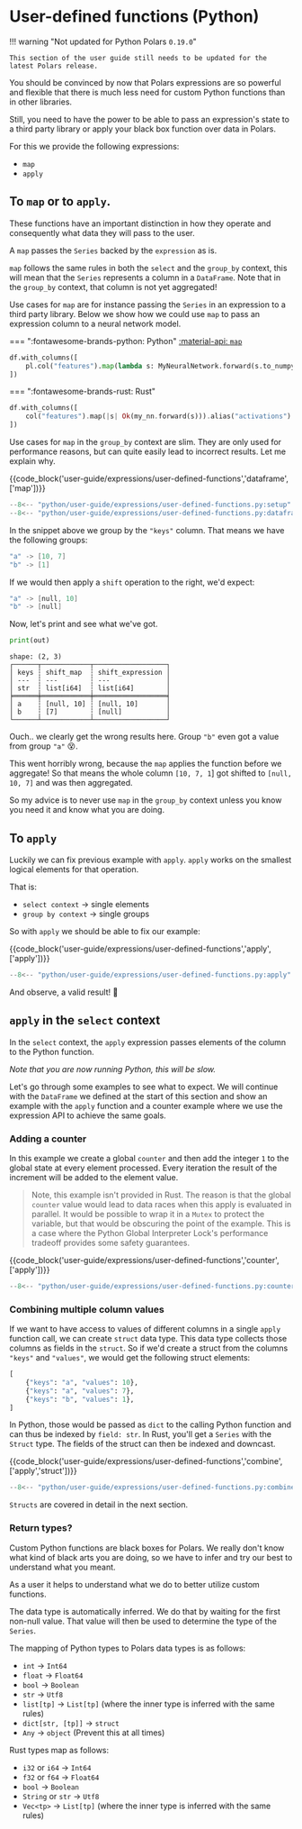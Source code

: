 # User-defined functions (Python)

!!! warning "Not updated for Python Polars `0.19.0`"

    This section of the user guide still needs to be updated for the latest Polars release.

You should be convinced by now that Polars expressions are so powerful and flexible that there is much less need for custom Python functions
than in other libraries.

Still, you need to have the power to be able to pass an expression's state to a third party library or apply your black box function
over data in Polars.

For this we provide the following expressions:

- `map`
- `apply`

## To `map` or to `apply`.

These functions have an important distinction in how they operate and consequently what data they will pass to the user.

A `map` passes the `Series` backed by the `expression` as is.

`map` follows the same rules in both the `select` and the `group_by` context, this will
mean that the `Series` represents a column in a `DataFrame`. Note that in the `group_by` context, that column is not yet
aggregated!

Use cases for `map` are for instance passing the `Series` in an expression to a third party library. Below we show how
we could use `map` to pass an expression column to a neural network model.

=== ":fontawesome-brands-python: Python"
[:material-api: `map`](https://pola-rs.github.io/polars/py-polars/html/reference/expressions/api/polars.map.html)

```python
df.with_columns([
    pl.col("features").map(lambda s: MyNeuralNetwork.forward(s.to_numpy())).alias("activations")
])
```

=== ":fontawesome-brands-rust: Rust"

```rust
df.with_columns([
    col("features").map(|s| Ok(my_nn.forward(s))).alias("activations")
])
```

Use cases for `map` in the `group_by` context are slim. They are only used for performance reasons, but can quite easily lead to incorrect results. Let me explain why.

{{code_block('user-guide/expressions/user-defined-functions','dataframe',['map'])}}

```python exec="on" result="text" session="user-guide/udf"
--8<-- "python/user-guide/expressions/user-defined-functions.py:setup"
--8<-- "python/user-guide/expressions/user-defined-functions.py:dataframe"
```

In the snippet above we group by the `"keys"` column. That means we have the following groups:

```c
"a" -> [10, 7]
"b" -> [1]
```

If we would then apply a `shift` operation to the right, we'd expect:

```c
"a" -> [null, 10]
"b" -> [null]
```

Now, let's print and see what we've got.

```python
print(out)
```

```
shape: (2, 3)
┌──────┬────────────┬──────────────────┐
│ keys ┆ shift_map  ┆ shift_expression │
│ ---  ┆ ---        ┆ ---              │
│ str  ┆ list[i64]  ┆ list[i64]        │
╞══════╪════════════╪══════════════════╡
│ a    ┆ [null, 10] ┆ [null, 10]       │
│ b    ┆ [7]        ┆ [null]           │
└──────┴────────────┴──────────────────┘
```

Ouch.. we clearly get the wrong results here. Group `"b"` even got a value from group `"a"` 😵.

This went horribly wrong, because the `map` applies the function before we aggregate! So that means the whole column `[10, 7, 1`\] got shifted to `[null, 10, 7]` and was then aggregated.

So my advice is to never use `map` in the `group_by` context unless you know you need it and know what you are doing.

## To `apply`

Luckily we can fix previous example with `apply`. `apply` works on the smallest logical elements for that operation.

That is:

- `select context` -> single elements
- `group by context` -> single groups

So with `apply` we should be able to fix our example:

{{code_block('user-guide/expressions/user-defined-functions','apply',['apply'])}}

```python exec="on" result="text" session="user-guide/udf"
--8<-- "python/user-guide/expressions/user-defined-functions.py:apply"
```

And observe, a valid result! 🎉

## `apply` in the `select` context

In the `select` context, the `apply` expression passes elements of the column to the Python function.

_Note that you are now running Python, this will be slow._

Let's go through some examples to see what to expect. We will continue with the `DataFrame` we defined at the start of
this section and show an example with the `apply` function and a counter example where we use the expression API to
achieve the same goals.

### Adding a counter

In this example we create a global `counter` and then add the integer `1` to the global state at every element processed.
Every iteration the result of the increment will be added to the element value.

> Note, this example isn't provided in Rust. The reason is that the global `counter` value would lead to data races when this apply is evaluated in parallel. It would be possible to wrap it in a `Mutex` to protect the variable, but that would be obscuring the point of the example. This is a case where the Python Global Interpreter Lock's performance tradeoff provides some safety guarantees.

{{code_block('user-guide/expressions/user-defined-functions','counter',['apply'])}}

```python exec="on" result="text" session="user-guide/udf"
--8<-- "python/user-guide/expressions/user-defined-functions.py:counter"
```

### Combining multiple column values

If we want to have access to values of different columns in a single `apply` function call, we can create `struct` data
type. This data type collects those columns as fields in the `struct`. So if we'd create a struct from the columns
`"keys"` and `"values"`, we would get the following struct elements:

```python
[
    {"keys": "a", "values": 10},
    {"keys": "a", "values": 7},
    {"keys": "b", "values": 1},
]
```

In Python, those would be passed as `dict` to the calling Python function and can thus be indexed by `field: str`. In Rust, you'll get a `Series` with the `Struct` type. The fields of the struct can then be indexed and downcast.

{{code_block('user-guide/expressions/user-defined-functions','combine',['apply','struct'])}}

```python exec="on" result="text" session="user-guide/udf"
--8<-- "python/user-guide/expressions/user-defined-functions.py:combine"
```

`Structs` are covered in detail in the next section.

### Return types?

Custom Python functions are black boxes for Polars. We really don't know what kind of black arts you are doing, so we have
to infer and try our best to understand what you meant.

As a user it helps to understand what we do to better utilize custom functions.

The data type is automatically inferred. We do that by waiting for the first non-null value. That value will then be used
to determine the type of the `Series`.

The mapping of Python types to Polars data types is as follows:

- `int` -> `Int64`
- `float` -> `Float64`
- `bool` -> `Boolean`
- `str` -> `Utf8`
- `list[tp]` -> `List[tp]` (where the inner type is inferred with the same rules)
- `dict[str, [tp]]` -> `struct`
- `Any` -> `object` (Prevent this at all times)

Rust types map as follows:

- `i32` or `i64` -> `Int64`
- `f32` or `f64` -> `Float64`
- `bool` -> `Boolean`
- `String` or `str` -> `Utf8`
- `Vec<tp>` -> `List[tp]` (where the inner type is inferred with the same rules)
